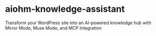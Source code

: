 # aiohm-knowledge-assistant
Transform your WordPress site into an AI-powered knowledge hub with Mirror Mode, Muse Mode, and MCP Integration
